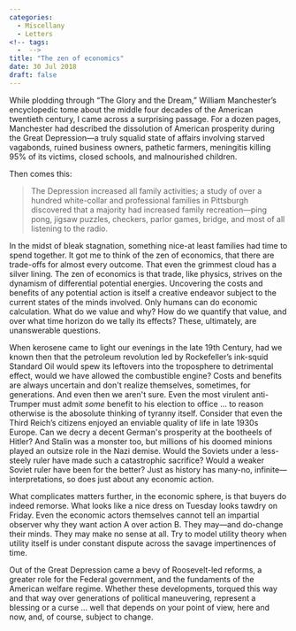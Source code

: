 ```yaml
---
categories:
  - Miscellany
  - Letters
<!-- tags:
  -  -->
title: "The zen of economics"
date: 30 Jul 2018
draft: false
---
```

While plodding through “The Glory and the Dream,” William Manchester’s encyclopedic tome about the middle four decades of the American twentieth century, I came across a surprising passage. For a dozen pages, Manchester had described the dissolution of American prosperity during the Great Depression—a truly squalid state of affairs involving starved vagabonds, ruined business owners, pathetic farmers, meningitis killing 95% of its victims, closed schools, and malnourished children. 

Then comes this: 

>The Depression increased all family activities; a study of over a hundred white-collar and professional families in Pittsburgh discovered that a majority had increased family recreation—ping pong, jigsaw puzzles, checkers, parlor games, bridge, and most of all listening to the radio.

In the midst of bleak stagnation, something nice-at least families had time to spend together. It got me to think of the zen of economics, that there are trade-offs for almost every outcome. That even the grimmest cloud has a silver lining. The zen of economics is that trade, like physics, strives on the dynamism of differential potential energies. Uncovering the costs and benefits of any potential action is itself a creative endeavor subject to the current states of the minds involved. Only humans can do economic calculation. What do we value and why? How do we quantify that value, and over what time horizon do we tally its effects? These, ultimately, are unanswerable questions. 

When kerosene came to light our evenings in the late 19th Century, had we known then that the petroleum revolution led by Rockefeller’s ink-squid Standard Oil would spew its leftovers into the troposphere to detrimental effect, would we have allowed the combustible engine? Costs and benefits are always uncertain and don't realize themselves, sometimes, for generations. And even then we aren't sure. Even the most virulent anti-Trumper must admit *some* benefit to his election to office ... to reason otherwise is the abosolute thinking of tyranny itself. Consider that even the Third Reich’s citizens enjoyed an enviable quality of life in late 1930s Europe. Can we decry a decent German's prosperity at the bootheels of Hitler? And Stalin was a monster too, but millions of his doomed minions played an outsize role in the Nazi demise. Would the Soviets under a less-steely ruler have made such a catastrophic sacrifice? Would a weaker Soviet ruler have been for the better? Just as history has many-no, infinite—interpretations, so does just about any economic action. 

What complicates matters further, in the economic sphere, is that buyers do indeed remorse. What looks like a nice dress on Tuesday looks tawdry on Friday. Even the economic actors themselves cannot tell an impartial observer why they want action A over action B. They may—and do-change their minds. They may make no sense at all. Try to model utility theory when utility itself is under constant dispute across the savage impertinences of time. 

Out of the Great Depression came a bevy of Roosevelt-led reforms, a greater role for the Federal government, and the fundaments of the American welfare regime. Whether these developments, torqued this way and that way over generations of political maneuvering, represent a blessing or a curse … well that depends on your point of view, here and now, and, of course, subject to change. 
